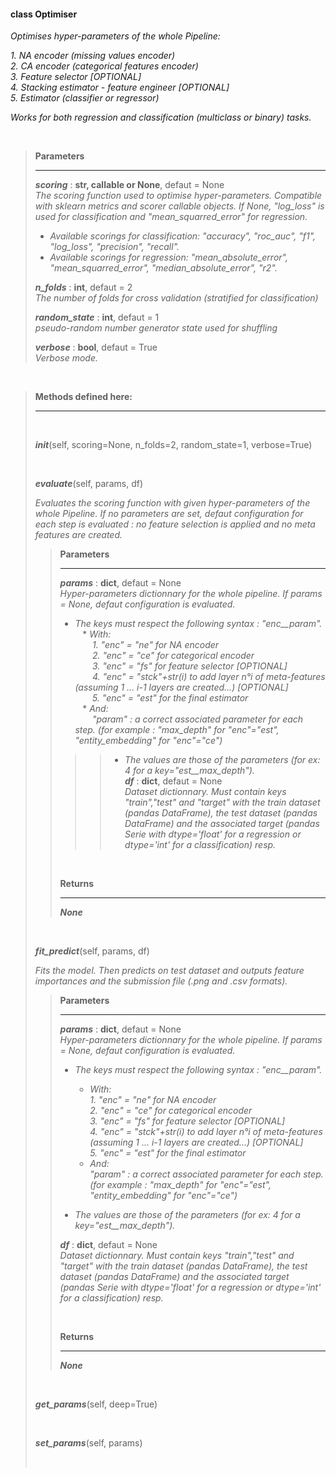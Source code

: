 ####  class Optimiser  ####
*Optimises hyper-parameters of the whole Pipeline:* <br/>

*1. NA encoder (missing values encoder)*<br/> 
*2. CA encoder (categorical features encoder)*<br/> 
*3. Feature selector [OPTIONAL]*<br/> 
*4. Stacking estimator - feature engineer [OPTIONAL]*<br/> 
*5. Estimator (classifier or regressor)*<br/> 

*Works for both regression and classification (multiclass or binary) tasks.* <br/>

<br/>

> **Parameters**
> ___
>  
> ***scoring*** : **str, callable or None**, defaut = None <br/>
> *The scoring function used to optimise hyper-parameters. Compatible with sklearn metrics and scorer callable objects. If None, "log_loss" is used for classification and "mean_squarred_error" for regression.* <br/>
> * *Available scorings for classification: "accuracy", "roc_auc", "f1", "log_loss", "precision", "recall".* <br/>
> * *Available scorings for regression: "mean_absolute_error", "mean_squarred_error", "median_absolute_error", "r2".*
>
> ***n_folds*** : **int**, defaut = 2 <br/>
> *The number of folds for cross validation (stratified for classification)*
>
> ***random_state*** : **int**, defaut = 1 <br/>
> *pseudo-random number generator state used for shuffling*
>
> ***verbose*** : **bool**, defaut = True <br/>
> *Verbose mode.*

<br/>

> **Methods defined here:**
> ___
>
> <br/>
>
> ***init***(self, scoring=None, n_folds=2, random_state=1, verbose=True) 
> 
> <br/>
>
> ***evaluate***(self, params, df) 
>
> *Evaluates the scoring function with given hyper-parameters of the whole Pipeline. If no parameters are set, defaut configuration for each step is evaluated : no feature selection is applied and no meta features are created.*
>
>> **Parameters** 
>> ___ 
>>
>> ***params*** : **dict**, defaut = None <br/>
>> *Hyper-parameters dictionnary for the whole pipeline. If params = None, defaut configuration is evaluated.* <br/>
>>
>> * *The keys must respect the following syntax : "enc\_\_param".* <br/>
>>   * *With:* <br/>
>>       *1. "enc" = "ne" for NA encoder* <br/>
>>       *2. "enc" = "ce" for categorical encoder* <br/>
>>       *3. "enc" = "fs" for feature selector [OPTIONAL]* <br/>
>>       *4. "enc" = "stck"+str(i) to add layer n°i of meta-features (assuming 1 ... i-1 layers are created...) [OPTIONAL]* <br/>
>>       *5. "enc" = "est" for the final estimator* <br/>
>>   * *And:* <br/>
>>       *"param" : a correct associated parameter for each step. (for example : "max_depth" for "enc"="est", "entity_embedding" for "enc"="ce")* <br/>
>> >> * *The values are those of the parameters (for ex: 4 for a key="est\_\_max_depth").* <br/>
>> >> ***df*** : **dict**, defaut = None <br/>
>> *Dataset dictionnary. Must contain keys "train","test" and "target" with the train dataset (pandas DataFrame), the test dataset (pandas DataFrame) and the associated target (pandas Serie with dtype='float' for a regression or dtype='int' for a classification) resp.* 
>>
>> <br/>
>>
>> **Returns** 
>> ___ 
>>
>> ***None*** 
>
> <br/>
>
> ***fit_predict***(self, params, df) 
>
> *Fits the model. Then predicts on test dataset and outputs feature importances and the submission file (.png and .csv formats).*
>
>> **Parameters** 
>> ___ 
>> 
>> ***params*** : **dict**, defaut = None <br/>
>> *Hyper-parameters dictionnary for the whole pipeline. If params = None, defaut configuration is evaluated.* <br/>
>>
>> * *The keys must respect the following syntax : "enc\_\_param".* <br/>
>>   * *With:* <br/>
>>       *1. "enc" = "ne" for NA encoder* <br/>
>>       *2. "enc" = "ce" for categorical encoder* <br/>
>>       *3. "enc" = "fs" for feature selector [OPTIONAL]* <br/>
>>       *4. "enc" = "stck"+str(i) to add layer n°i of meta-features (assuming 1 ... i-1 layers are created...) [OPTIONAL]* <br/>
>>       *5. "enc" = "est" for the final estimator* <br/>
>>   * *And:* <br/>
>>       *"param" : a correct associated parameter for each step. (for example : "max_depth" for "enc"="est", "entity_embedding" for "enc"="ce")* <br/>
>> 
>> * *The values are those of the parameters (for ex: 4 for a key="est\_\_max_depth").* <br/>
>> 
>> ***df*** : **dict**, defaut = None <br/>
>> *Dataset dictionnary. Must contain keys "train","test" and "target" with the train dataset (pandas DataFrame), the test dataset (pandas DataFrame) and the associated target (pandas Serie with dtype='float' for a regression or dtype='int' for a classification) resp.* 
>>
>> <br/>
>> 
>> **Returns** 
>> ___ 
>>
>> ***None*** 
>
> <br/>
>
> ***get_params***(self, deep=True)
>
> <br/>
>
> ***set_params***(self, params)
>
> <br/>
>

